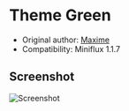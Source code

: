 Theme Green
===========

- Original author: [Maxime](http://www.epoc.fr/)
- Compatibility: Miniflux 1.1.7

Screenshot
----------

![Screenshot](http://miniflux.net/screenshots/green_theme_01.png)

